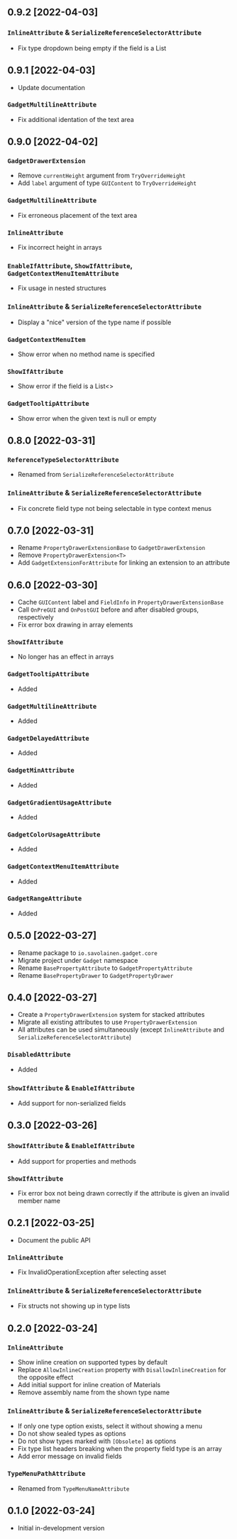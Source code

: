 ﻿## 0.9.2 [2022-04-03]

### `InlineAttribute` & `SerializeReferenceSelectorAttribute`
- Fix type dropdown being empty if the field is a List<T>

## 0.9.1 [2022-04-03]

- Update documentation

### `GadgetMultilineAttribute`
- Fix additional identation of the text area

## 0.9.0 [2022-04-02]

### `GadgetDrawerExtension`
- Remove `currentHeight` argument from `TryOverrideHeight`
- Add `label` argument of type `GUIContent` to `TryOverrideHeight`

### `GadgetMultilineAttribute`
- Fix erroneous placement of the text area

### `InlineAttribute`
- Fix incorrect height in arrays

### `EnableIfAttribute`, `ShowIfAttribute`, `GadgetContextMenuItemAttribute`
- Fix usage in nested structures

### `InlineAttribute` & `SerializeReferenceSelectorAttribute`
- Display a "nice" version of the type name if possible

### `GadgetContextMenuItem`
- Show error when no method name is specified

### `ShowIfAttribute`
- Show error if the field is a List<>

### `GadgetTooltipAttribute`
- Show error when the given text is null or empty

## 0.8.0 [2022-03-31]

### `ReferenceTypeSelectorAttribute`
- Renamed from `SerializeReferenceSelectorAttribute`

### `InlineAttribute` & `SerializeReferenceSelectorAttribute`
- Fix concrete field type not being selectable in type context menus

## 0.7.0 [2022-03-31]

- Rename `PropertyDrawerExtensionBase` to `GadgetDrawerExtension`
- Remove `PropertyDrawerExtension<T>`
- Add `GadgetExtensionForAttribute` for linking an extension to an attribute

## 0.6.0 [2022-03-30]

- Cache `GUIContent` label and `FieldInfo` in `PropertyDrawerExtensionBase`
- Call `OnPreGUI` and `OnPostGUI` before and after disabled groups, respectively
- Fix error box drawing in array elements

### `ShowIfAttribute`
- No longer has an effect in arrays

### `GadgetTooltipAttribute`
- Added

### `GadgetMultilineAttribute`
- Added

### `GadgetDelayedAttribute`
- Added

### `GadgetMinAttribute`
- Added

### `GadgetGradientUsageAttribute`
- Added

### `GadgetColorUsageAttribute`
- Added

### `GadgetContextMenuItemAttribute`
- Added

### `GadgetRangeAttribute`
- Added

## 0.5.0 [2022-03-27]

- Rename package to `io.savolainen.gadget.core`
- Migrate project under `Gadget` namespace
- Rename `BasePropertyAttribute` to `GadgetPropertyAttribute`
- Rename `BasePropertyDrawer` to `GadgetPropertyDrawer`

## 0.4.0 [2022-03-27]

- Create a `PropertyDrawerExtension` system for stacked attributes
- Migrate all existing attributes to use `PropertyDrawerExtension`
- All attributes can be used simultaneously (except `InlineAttribute` and `SerializeReferenceSelectorAttribute`)

### `DisabledAttribute`
- Added

### `ShowIfAttribute` & `EnableIfAttribute`
- Add support for non-serialized fields

## 0.3.0 [2022-03-26]

### `ShowIfAttribute` & `EnableIfAttribute`
- Add support for properties and methods

### `ShowIfAttribute`
- Fix error box not being drawn correctly if the attribute is given an invalid member name

## 0.2.1 [2022-03-25]

- Document the public API

### `InlineAttribute`
- Fix InvalidOperationException after selecting asset

### `InlineAttribute` & `SerializeReferenceSelectorAttribute`
- Fix structs not showing up in type lists

## 0.2.0 [2022-03-24]
### `InlineAttribute`
- Show inline creation on supported types by default
- Replace `AllowInlineCreation` property with `DisallowInlineCreation` for the opposite effect
- Add initial support for inline creation of Materials
- Remove assembly name from the shown type name

### `InlineAttribute` & `SerializeReferenceSelectorAttribute`
- If only one type option exists, select it without showing a menu
- Do not show sealed types as options
- Do not show types marked with `[Obsolete]` as options
- Fix type list headers breaking when the property field type is an array
- Add error message on invalid fields

### `TypeMenuPathAttribute`
- Renamed from `TypeMenuNameAttribute`

## 0.1.0 [2022-03-24]
- Initial in-development version
